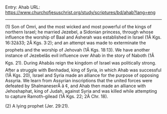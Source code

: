 Entry: Ahab
URL: https://www.churchofjesuschrist.org/study/scriptures/bd/ahab?lang=eng

---

(1) Son of Omri, and the most wicked and most powerful of the kings of northern Israel; he married Jezebel, a Sidonian princess, through whose influence the worship of Baal and Asherah was established in Israel (1Â Kgs. 16:32â33; 2Â Kgs. 3:2); and an attempt was made to exterminate the prophets and the worship of Jehovah (1Â Kgs. 18:13). We have another instance of Jezebelâs evil influence over Ahab in the story of Naboth (1Â Kgs. 21). During Ahabâs reign the kingdom of Israel was politically strong. After a struggle with Benhadad, king of Syria, in which Ahab was successful (1Â Kgs. 20), Israel and Syria made an alliance for the purpose of opposing Assyria. We learn from Assyrian inscriptions that the united forces were defeated by ShalmaneserÂ â ¢, and Ahab then made an alliance with Jehoshaphat, king of Judah, against Syria and was killed while attempting to capture Ramoth-gilead (1Â Kgs. 22; 2Â Chr. 18).

(2) A lying prophet (Jer. 29:21).
